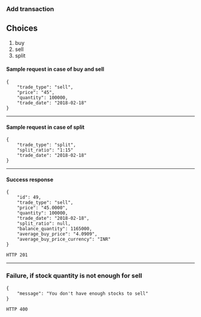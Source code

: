### Add transaction 

## Choices
1. buy
2. sell
3. split


#### Sample request in case of buy and sell
```
{
    "trade_type": "sell",
    "price": "45",
    "quantity": 100000,
    "trade_date": "2018-02-18"
}
```

---

#### Sample request in case of split
```
{
    "trade_type": "split",
    "split_ratio": "1:15"
    "trade_date": "2018-02-18"
}
```

---

#### Success response
```
{
    "id": 49,
    "trade_type": "sell",
    "price": "45.0000",
    "quantity": 100000,
    "trade_date": "2018-02-18",
    "split_ratio": null,
    "balance_quantity": 1165000,
    "average_buy_price": "4.0909",
    "average_buy_price_currency": "INR"
}
```
``HTTP 201``

---

### Failure, if stock quantity is not enough for sell
```
{
    "message": "You don't have enough stocks to sell"
}
```
``HTTP 400``
